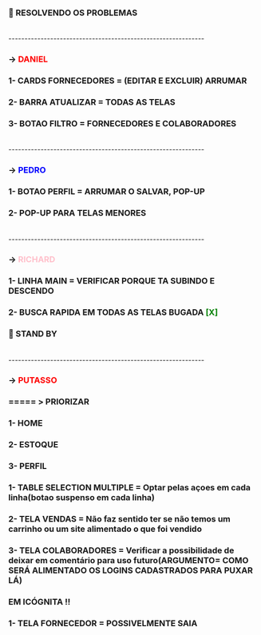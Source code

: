 ### 📌 RESOLVENDO OS PROBLEMAS 
<br> 
-------------------------------------------------------------

### -> <span style="color: red;">DANIEL</span>
### 1- CARDS FORNECEDORES = (EDITAR E EXCLUIR) ARRUMAR
### 2- BARRA ATUALIZAR = TODAS AS TELAS
### 3- BOTAO FILTRO = FORNECEDORES E COLABORADORES

<br> 
-------------------------------------------------------------

### -> <span style="color: blue;">PEDRO</span>
### 1- BOTAO PERFIL = ARRUMAR O SALVAR, POP-UP
### 2- POP-UP PARA TELAS MENORES

<br> 
-------------------------------------------------------------

### -> <span style="color: pink;">RICHARD</span>
### 1- LINHA  MAIN = VERIFICAR PORQUE TA SUBINDO E DESCENDO
### 2- BUSCA RAPIDA EM TODAS AS TELAS BUGADA  <span style="color: green;">[X]</span>




### 📌 STAND BY
<br> 
-------------------------------------------------------------

### -> <span style="color: red;">PUTASSO</span>

### ===== > PRIORIZAR
### 1- HOME
### 2- ESTOQUE
### 3- PERFIL


### 1- TABLE SELECTION MULTIPLE = Optar pelas açoes em cada linha(botao suspenso em cada linha)
### 2- TELA VENDAS = Não faz sentido ter se não temos um carrinho ou um site alimentado o que foi vendido
### 3-  TELA COLABORADORES = Verificar a possibilidade de deixar em comentário para uso futuro(ARGUMENTO= COMO SERÁ ALIMENTADO OS LOGINS CADASTRADOS PARA PUXAR LÁ)


### EM ICÓGNITA !!
### 1- TELA FORNECEDOR = POSSIVELMENTE SAIA
